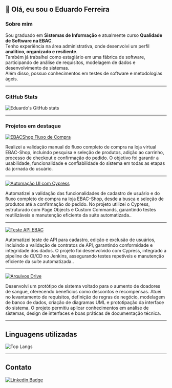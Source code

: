 ## 👋 Olá, eu sou o Eduardo Ferreira

### Sobre mim
Sou graduado em **Sistemas de Informação** e atualmente curso **Qualidade de Software na EBAC**.  
Tenho experiência na área administrativa, onde desenvolvi um perfil **analítico, organizado e resiliente**.  
Também já trabalhei como estagiário em uma fábrica de software, participando de análise de requisitos, modelagem de dados e desenvolvimento de sistemas.  
Além disso, possuo conhecimentos em testes de software e metodologias ágeis.

---

### GitHub Stats
![Eduardo's GitHub stats](https://github-readme-stats.vercel.app/api?username=Eduferr&show_icons=true&theme=dark)

---

### Projetos em destaque

<div>
  <a href="https://github.com/Eduferr/teste_manual_fluxo_de_compra_ebacshop">
    <img src="https://img.shields.io/badge/Projeto-EBACShop%20Fluxo%20de%20Compra-blue?style=for-the-badge&logo=github" alt="EBACShop Fluxo de Compra">
  </a>
  <p>
  Realizei a validação manual do fluxo completo de compra na loja virtual EBAC-Shop, incluindo pesquisa e seleção de produtos, adição ao carrinho, processo de checkout e confirmação do pedido. O objetivo foi garantir a usabilidade, funcionalidade e confiabilidade do sistema em todas as etapas da jornada do usuário.
  </p>

  ---
  <a href="https://github.com/Eduferr/teste_automatizado_ebacShop">
    <img src="https://img.shields.io/badge/Projeto-Automação%20UI%20(Cypress)-blue?style=for-the-badge&logo=github" alt="Automação UI com Cypress">
  </a>
  <p>
  Automatizei a validação das funcionalidades de cadastro de usuário e do fluxo completo de compra na loja EBAC-Shop, desde a busca e seleção de produtos até a confirmação do pedido. No projeto utilizei o Cypress, estruturado com Page Objects e Custom Commands, garantindo testes reutilizáveis e manutenção eficiente da suíte automatizada..
  </p>

  ---

  <a href="https://github.com/Eduferr/teste_automatizado_apiServeRest">
    <img src="https://img.shields.io/badge/Projeto-Teste%20API%20EBAC-blue?style=for-the-badge&logo=github" alt="Teste API EBAC">
  </a>
  <p>
  Automatizei teste de API para cadastro, edição e exclusão de usuários, incluindo a validação de contratos de API, garantindo conformidade e integridade dos dados. O projeto foi desenvolvido com Cypress, integrado a pipeline de CI/CD no Jenkins, assegurando testes repetíveis e manutenção eficiente da suíte automatizada..
  </p>

  ---

  <a href="https://drive.google.com/drive/folders/14QjYDNwRJi5inPK1bSRtWJgqk-gL3Xk3">
    <img src="https://img.shields.io/badge/Projeto%20Acadêmico-Parceiros%20de%20Sangue-blue?style=for-the-badge&logo=google-drive" alt="Arquivos Drive">
  </a>
  <p>
   Desenvolvi um protótipo de sistema voltado para o aumento de doadores de sangue, oferecendo benefícios como descontos e recompensas. Atuei no levantamento de requisitos, definição de regras de negócio, modelagem de banco de dados, criação de diagramas UML e prototipação da interface do sistema. O projeto permitiu aplicar conhecimentos em análise de sistemas, design de interfaces e boas práticas de documentação técnica.
  </p>

</div>

---

## Linguagens utilizadas
![Top Langs](https://github-readme-stats.vercel.app/api/top-langs/?username=Eduferr&layout=compact&theme=dark)

---

## Contato
[![Linkedin Badge](https://img.shields.io/badge/-Eduardo%20Ferreira-0077B5?style=for-the-badge&logo=Linkedin&logoColor=white)](https://www.linkedin.com/in/edufgs/)
